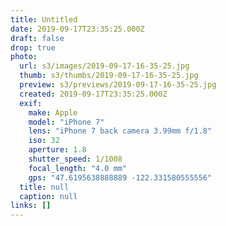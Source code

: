 ```yaml
---
title: Untitled
date: 2019-09-17T23:35:25.000Z
draft: false
drop: true
photo:
  url: s3/images/2019-09-17-16-35-25.jpg
  thumb: s3/thumbs/2019-09-17-16-35-25.jpg
  preview: s3/previews/2019-09-17-16-35-25.jpg
  created: 2019-09-17T23:35:25.000Z
  exif:
    make: Apple
    model: "iPhone 7"
    lens: "iPhone 7 back camera 3.99mm f/1.8"
    iso: 32
    aperture: 1.8
    shutter_speed: 1/1008
    focal_length: "4.0 mm"
    gps: "47.6195638888889 -122.331580555556"
  title: null
  caption: null
links: []
---
```

